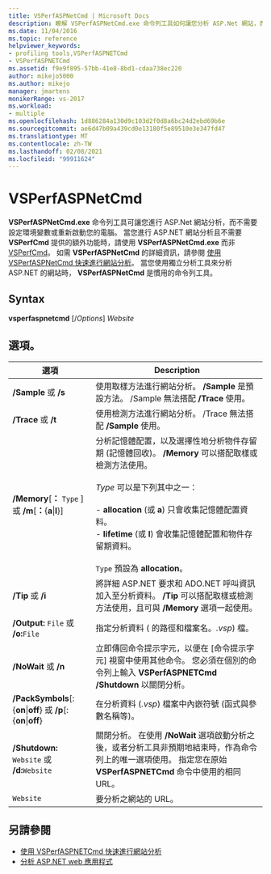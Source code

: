 ```yaml
---
title: VSPerfASPNetCmd | Microsoft Docs
description: 瞭解 VSPerfASPNetCmd.exe 命令列工具如何讓您分析 ASP.Net 網站，而不需要設定環境變數或重新開機電腦。
ms.date: 11/04/2016
ms.topic: reference
helpviewer_keywords:
- profiling tools,VSPerfASPNETCmd
- VSPerfASPNETCmd
ms.assetid: f9e9f895-57bb-41e8-8bd1-cdaa738ec220
author: mikejo5000
ms.author: mikejo
manager: jmartens
monikerRange: vs-2017
ms.workload:
- multiple
ms.openlocfilehash: 1d886284a130d9c103d2f0d8a6bc24d2ebd69b6e
ms.sourcegitcommit: ae6d47b09a439cd0e13180f5e89510e3e347fd47
ms.translationtype: MT
ms.contentlocale: zh-TW
ms.lasthandoff: 02/08/2021
ms.locfileid: "99911624"
---
```

# <a name="vsperfaspnetcmd"></a>VSPerfASPNetCmd
**VSPerfASPNetCmd.exe** 命令列工具可讓您進行 ASP.Net 網站分析，而不需要設定環境變數或重新啟動您的電腦。 當您進行 ASP.NET 網站分析且不需要 **VSPerfCmd** 提供的額外功能時，請使用 **VSPerfASPNetCmd.exe** 而非 [VSPerfCmd](../profiling/vsperfcmd.md)。 如需 **VSPerfASPNetCmd** 的詳細資訊，請參閱 [使用 VSPerfASPNetCmd 快速進行網站分析](../profiling/rapid-web-site-profiling-with-vsperfaspnetcmd.md)。 當您使用獨立分析工具來分析 ASP.NET 的網站時， **VSPerfASPNetCmd** 是慣用的命令列工具。

## <a name="syntax"></a>Syntax
 **vsperfaspnetcmd** [/*Options*] *Website*

## <a name="options"></a>選項。

|選項|Description|
|------------|-----------------|
|**/Sample** 或 **/s**|使用取樣方法進行網站分析。 **/Sample** 是預設方法。 /Sample 無法搭配 **/Trace** 使用。|
|**/Trace** 或 **/t**|使用檢測方法進行網站分析。 /Trace 無法搭配 **/Sample** 使用。|
|**/Memory**[**：** `Type` ] 或 **/m**[**：**{**a**&#124;**l**}]|分析記憶體配置，以及選擇性地分析物件存留期 (記憶體回收)。 **/Memory** 可以搭配取樣或檢測方法使用。<br /><br /> *Type* 可以是下列其中之一：<br /><br /> -   **allocation** (或 **a**) 只會收集記憶體配置資料。<br />-   **lifetime** (或 **l**) 會收集記憶體配置和物件存留期資料。<br /><br /> `Type` 預設為 **allocation**。|
|**/Tip** 或 **/i**|將詳細 ASP.NET 要求和 ADO.NET 呼叫資訊加入至分析資料。 **/Tip** 可以搭配取樣或檢測方法使用，且可與 **/Memory** 選項一起使用。|
|**/Output:** `File` 或 **/o:**`File`|指定分析資料 ( 的路徑和檔案名。*.vsp*) 檔。|
|**/NoWait** 或 **/n**|立即傳回命令提示字元，以便在 [命令提示字元] 視窗中使用其他命令。 您必須在個別的命令列上輸入 **VSPerfASPNETCmd /Shutdown** 以關閉分析。|
|**/PackSymbols**[:{**on**&#124;**off**} 或 **/p**[:{**on**&#124;**off**}|在分析資料 (*.vsp*) 檔案中內嵌符號 (函式與參數名稱等)。|
|**/Shutdown:** `Website` 或 **/d:**`Website`|關閉分析。 在使用 **/NoWait** 選項啟動分析之後，或者分析工具非預期地結束時，作為命令列上的唯一選項使用。 指定您在原始 **VSPerfASPNETCmd** 命令中使用的相同 URL。|
|`Website`|要分析之網站的 URL。|

## <a name="see-also"></a>另請參閱
- [使用 VSPerfASPNETCmd 快速進行網站分析](../profiling/rapid-web-site-profiling-with-vsperfaspnetcmd.md)
- [分析 ASP.NET web 應用程式](../profiling/command-line-profiling-of-aspnet-web-applications.md)
